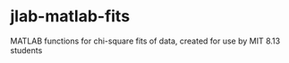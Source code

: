 # jlab-matlab-fits
MATLAB functions for chi-square fits of data, created for use by MIT 8.13 students

